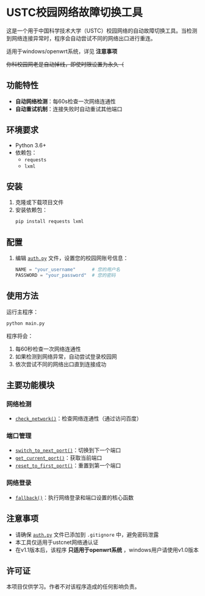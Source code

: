 # USTC校园网络故障切换工具

这是一个用于中国科学技术大学（USTC）校园网络的自动故障切换工具。当检测到网络连接异常时，程序会自动尝试不同的网络出口进行重连。

适用于windows/openwrt系统，详见 **注意事项**

~~你科校园网老是自动掉线，即使时限设置为永久（~~

## 功能特性

- **自动网络检测**：每60s检查一次网络连通性
- **自动重试机制**：连接失败时自动重试其他端口

## 环境要求

- Python 3.6+
- 依赖包：
  - `requests`
  - `lxml`

## 安装

1. 克隆或下载项目文件
2. 安装依赖包：
   ```bash
   pip install requests lxml
   ```

## 配置

1. 编辑 [`auth.py`](auth.py) 文件，设置您的校园网账号信息：
   ```python
   NAME = "your_username"      # 您的用户名
   PASSWORD = "your_password"  # 您的密码
   ```

## 使用方法

运行主程序：
```bash
python main.py
```

程序将会：
1. 每60秒检查一次网络连通性
2. 如果检测到网络异常，自动尝试登录校园网
3. 依次尝试不同的网络出口直到连接成功

## 主要功能模块

### 网络检测
- [`check_network()`](main.py)：检查网络连通性（通过访问百度）

### 端口管理
- [`switch_to_next_port()`](main.py)：切换到下一个端口
- [`get_current_port()`](main.py)：获取当前端口
- [`reset_to_first_port()`](main.py)：重置到第一个端口

### 网络登录
- [`fallback()`](main.py)：执行网络登录和端口设置的核心函数

## 注意事项

- 请确保 [`auth.py`](auth.py) 文件已添加到 `.gitignore` 中，避免密码泄露
- 本工具仅适用于ustcnet网络通认证
- 在v1.1版本后，该程序 **只适用于openwrt系统** ，windows用户请使用v1.0版本

## 许可证

本项目仅供学习。作者不对该程序造成的任何影响负责。
